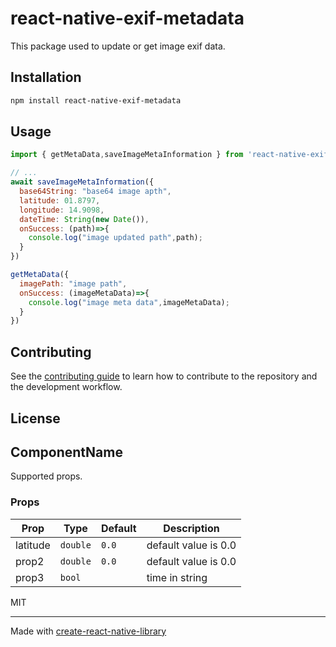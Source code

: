 # react-native-exif-metadata

This package used to update or get image exif data.

## Installation

```sh
npm install react-native-exif-metadata
```

## Usage

```js
import { getMetaData,saveImageMetaInformation } from 'react-native-exif-metadata';

// ...
await saveImageMetaInformation({
  base64String: "base64 image apth",
  latitude: 01.8797,
  longitude: 14.9098,
  dateTime: String(new Date()),
  onSuccess: (path)=>{
    console.log("image updated path",path);
  }
})

getMetaData({
  imagePath: "image path",
  onSuccess: (imageMetaData)=>{
    console.log("image meta data",imageMetaData);
  }
})
```

## Contributing

See the [contributing guide](CONTRIBUTING.md) to learn how to contribute to the repository and the development workflow.

## License


## ComponentName

Supported props.

### Props

| Prop       | Type     | Default | Description                              |
|------------|----------|---------|------------------------------------------|
| latitude   | `double` |  `0.0`  | default value is 0.0                     |
| prop2      | `double` | `0.0`   | default value is 0.0                     |
| prop3      | `bool`   |         | time in string 

MIT

---

Made with [create-react-native-library](https://github.com/callstack/react-native-builder-bob)
